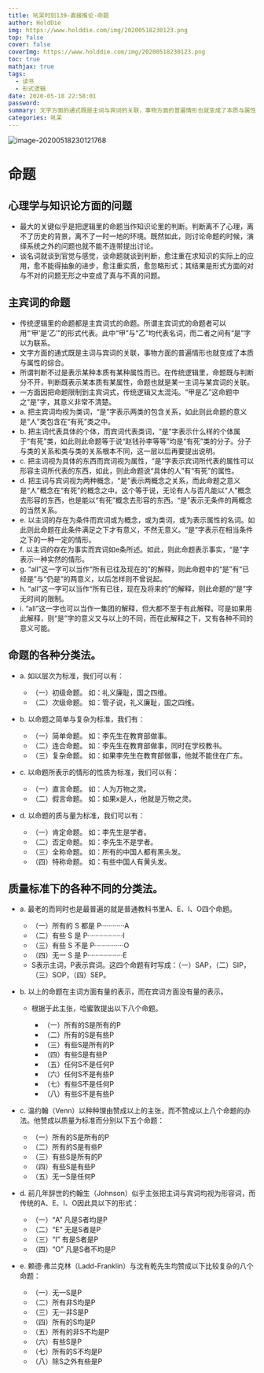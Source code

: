 ```yaml
---
title: 吼呆时刻139-直接推论-命题
author: HoldDie
img: https://www.holddie.com/img/20200518230123.png
top: false
cover: false
coverImg: https://www.holddie.com/img/20200518230123.png
toc: true
mathjax: true
tags:
  - 读书
  - 形式逻辑
date: 2020-05-18 22:58:01
password:
summary: 文字方面的通式既是主词与宾词的关联，事物方面的普遍情形也就变成了本质与属性的综合。
categories: 吼呆
---
```


![image-20200518230121768](https://www.holddie.com/img/20200518230123.png)

# 命题

## 心理学与知识论方面的问题

- 最大的关键似乎是把逻辑里的命题当作知识论里的判断。判断离不了心理，离不了历史的背景，离不了一时一地的环境。既然如此，则讨论命题的时候，演绎系统之外的问题也就不能不连带提出讨论。
- 谈名词就谈到官觉与感觉，谈命题就谈到判断，愈注重在求知识的实际上的应用，愈不能得抽象的进步，愈注重实质，愈忽略形式；其结果是形式方面的对与不对的问题无形之中变成了真与不真的问题。

## 主宾词的命题

- 传统逻辑里的命题都是主宾词式的命题。所谓主宾词式的命题者可以用“‘甲’是‘乙’”的形式代表。此中“甲”与“乙”均代表名词，而二者之间有“是”字以为联系。
- 文字方面的通式既是主词与宾词的关联，事物方面的普遍情形也就变成了本质与属性的综合。
- 所谓判断不过是表示某种本质有某种属性而已。在传统逻辑里，命题既与判断分不开，判断既表示某本质有某属性，命题也就是某一主词与某宾词的关联。
- 一方面因把命题限制到主宾词式，传统逻辑又太混沌。“甲是乙”这命题中之“是”字，其意义非常不清楚。
- a. 把主宾词均视为类词，“是”字表示两类的包含关系，如此则此命题的意义是“人”类包含在“有死”类之中。
- b. 把主词代表具体的个体，而宾词代表类词，“是”字表示什么样的个体属于“有死”类，如此则此命题等于说“赵钱孙李等等”均是“有死”类的分子。分子与类的关系和类与类的关系根本不同，这一层以后再要提出说明。
- c. 把主词视为具体的东西而宾词视为属性，“是”字表示宾词所代表的属性可以形容主词所代表的东西，如此，则此命题说“具体的人”有“有死”的属性。
- d. 把主词与宾词视为两种概念，“是”表示两概念之关系，而此命题之意义是“人”概念在“有死”的概念之中。这个等于说，无论有人与否凡能以“人”概念去形容的东西，也是能以“有死”概念去形容的东西。“是”表示无条件的两概念的当然关系。
- e. 以主词的存在为条件而宾词或为概念，或为类词，或为表示属性的名词。如此则此命题在此条件满足之下才有意义，不然无意义。“是”字表示在相当条件之下的一种一定的情形。
- f. 以主词的存在为事实而宾词如e条所述。如此，则此命题表示事实，“是”字表示一种实然的情形。
- g. “all”这一字可以当作“所有已往及现在的”的解释，则此命题中的“是”有“已经是”与“仍是”的两意义，以后怎样则不曾说起。
- h. “all”这一字可以当作“所有已往，现在及将来的”的解释，则此命题的“是”字无时间的限制。
- i. “all”这一字也可以当作一集团的解释，但大都不至于有此解释。可是如果用此解释，则“是”字的意义又与以上的不同，而在此解释之下，又有各种不同的意义可能。

## 命题的各种分类法。

- a. 如以层次为标准，我们可以有：

	- （一）初级命题。 如：礼义廉耻，国之四维。
	- （二）次级命题。 如：管子说，礼义廉耻，国之四维。

- b. 以命题之简单与复杂为标准，我们有：

	- （一）简单命题。 如：李先生在教育部做事。
	- （二）连合命题。 如：李先生在教育部做事，同时在学校教书。
	- （三）复杂命题。 如：如果李先生在教育部做事，他就不能住在广东。

- c. 以命题所表示的情形的性质为标准，我们可以有：

	- （一）直言命题。 如：人为万物之灵。
	- （二）假言命题。 如：如果x是人，他就是万物之灵。

- d. 以命题的质与量为标准，我们可以有：

	- （一）肯定命题。 如：李先生是学者。
	- （二）否定命题。 如：李先生不是学者。
	- （三）全称命题。 如：所有的中国人都有黑头发。
	- （四）特称命题。 如：有些中国人有黄头发。

## 质量标准下的各种不同的分类法。

- a. 最老的而同时也是最普遍的就是普通教科书里A、E、I、O四个命题。

	- （一）所有的 S 都是 P············A
	- （二）有些 S 是 P··················I
	- （三）有些 S 不是 P···············O
	- （四）无一 S 是 P··················E
	- S表示主词，P表示宾词。这四个命题有时写成：（一）SAP，（二）SIP，（三）SOP，（四）SEP。

- b. 以上的命题在主词方面有量的表示，而在宾词方面没有量的表示。

	- 根据于此主张，哈蜜敦提出以下八个命题。

		- （一）所有的S是所有的P
		- （二）所有的S是有些P
		- （三）有些S是所有的P 
		- （四）有些S是有些P 
		- （五）任何S不是任何P
		- （六）任何S不是有些P
		- （七）有些S不是任何P
		- （八）有些S不是有些P

- c. 温约翰（Venn）以种种理由赞成以上的主张，而不赞成以上八个命题的办法。他赞成以质量为标准而分别以下五个命题：

	- （一）所有的S是所有的P
	- （二）所有的S是有些P
	- （三）有些S是所有的P
	- （四）有些S是有些P
	- （五）无一S是任何P

- d. 前几年辞世的约翰生（Johnson）似乎主张把主词与宾词均视为形容词，而传统的A、E、I、O因此具以下的形式：

	- （一）“A” 凡是S者均是P
	- （二）“E” 无是S者是P
	- （三）“I” 有是S者是P
	- （四）“O” 凡是S者不均是P

- e. 赖德·弗兰克林（Ladd-Franklin）与沈有乾先生均赞成以下比较复杂的八个命题：

	- （一）无一S是P
	- （二）所有非S均是P
	- （三）无一非S是P
	- （四）所有的S均是P
	- （五）所有的非S不均是P
	- （六）有些S是P
	- （七）所有的S不均是P
	- （八）除S之外有些是P